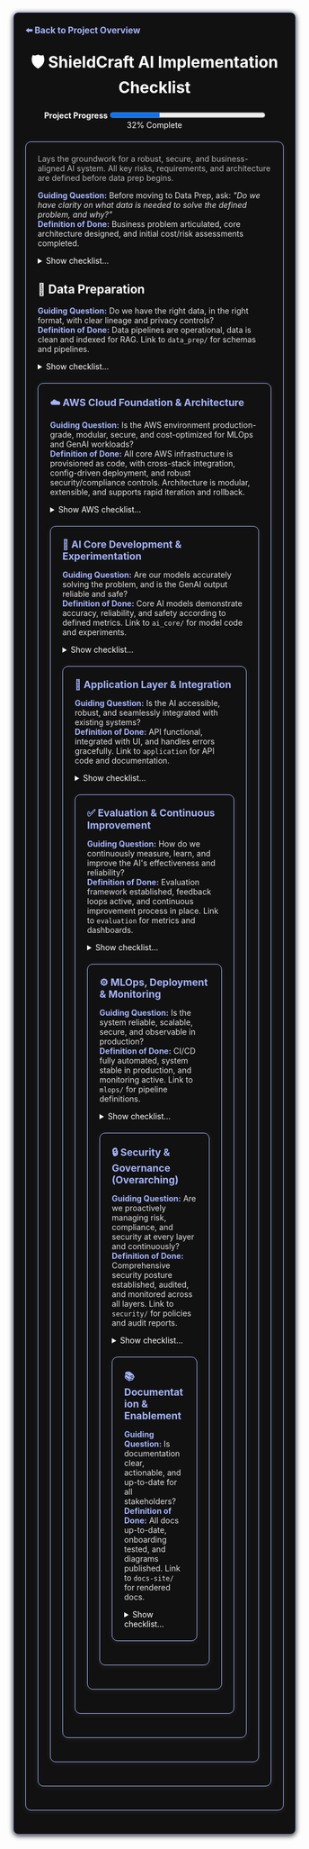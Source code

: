 <section style="border:1px solid #a5b4fc; border-radius:10px; margin:1.5em 0; box-shadow:0 2px 8px #222; padding:1.5em; background:#111; color:#fff;">
<div style="margin-bottom:1.5em;">
  <a href="../../README.md" style="color:#a5b4fc; font-weight:bold; text-decoration:none; font-size:1.1em;">⬅️ Back to Project Overview</a>
</div>
<h1 align="center" style="margin-top:0; font-size:2em;">🛡️ ShieldCraft AI Implementation Checklist</h1>
<div id="progress-bar" align="center" style="margin-bottom:1.5em;">
  <strong>Project Progress</strong>
  <progress id="shieldcraft-progress" value="32" max="100" style="width: 60%; height: 18px;"></progress>
  <div id="progress-label">32% Complete</div>
</div>
<section style="border:1px solid #a5b4fc; border-radius:10px; margin:1.5em 0; box-shadow:0 2px 8px #222; padding:1.5em; background:#111; color:#fff;">

<div style="margin-bottom:1em;">
  <span style="color:#b3b3b3; font-size:1em;">Lays the groundwork for a robust, secure, and business-aligned AI system. All key risks, requirements, and architecture are defined before data prep begins.</span>
</div>

<div>
  <span style="color:#a5b4fc; font-weight:bold;">Guiding Question:</span> <span style="color:#e0e0e0;">Before moving to Data Prep, ask: <em>"Do we have clarity on what data is needed to solve the defined problem, and why?"</em></span>
</div>
<div style="margin-bottom: 1em;">
  <span style="color:#a5b4fc; font-weight:bold;">Definition of Done:</span> <span style="color:#e0e0e0;">Business problem articulated, core architecture designed, and initial cost/risk assessments completed.</span>
</div>

<details id="foundation-checklist">
<summary>Show checklist…</summary>

*   🟩 [Finalize business case, value proposition, and unique differentiators](./business_case.md)
*   🟩 [User profiles, pain points, value proposition, and ROI articulated](./user_profiles.md)
*   🟩 [Define project scope, MVP features, and success metrics](./project_scope.md)
*   🟩 [Clear, business-aligned project objective documented](./project_objective.md)
*   🟩 [Data sources and expected outputs specified](./data_sources.md)
*   🟩 [Baseline infrastructure and cloud usage estimated](./infra_estimate.md)
*   🟩 [Address ethics, safety, and compliance requirements](./ethics_compliance.md)
    *   🟩 Conduct initial bias audit
    *   🟩 Draft hallucination mitigation strategy
    *   🟩 Obtain legal review for data privacy plan
    *   🟩 Document compliance requirements (GDPR, SOC2, etc.)
    *   🟩 Schedule regular compliance reviews
    *   🟩 Establish Security Architecture Review Board (see [Security & Governance](./security_governance.md))
*   🟩 [Technical, ethical, and operational risks identified with mitigation strategies](./risks_mitigation.md)
*   🟩 [Threat modeling and adversarial testing (e.g., red teaming GenAI outputs)](./security_governance.md)
*   🟩 [Privacy impact assessments and regular compliance reviews (GDPR, SOC2, etc.)](./privacy_impact_assessment.md)
*   🟩 [Set up project structure, version control, and Docusaurus documentation](./project_structure.md)
*   🟩 [Modular system layers, MLOps flow, and security/data governance designed](./modular_mlops_governance.md)
*   🟩 [Dockerfiles and Compose hardened for security, reproducibility, and best practices](./docker_hardening.md)
*   🟩 [Noxfile and developer workflow automation in place](./noxfile_workflow.md)
*   🟩 [Commit script unified, automating checks, versioning, and progress](./commit_script.md)
*   🟩 Deliverables: [business case summary](./business_case.md), [MLOps diagram](./modular_mlops_governance.md), [risk log](./risk_log.md), [cost model](./infra_estimate.md), and [ADRs](./adrs.md)
*   🟩 <strong>Production-grade AWS MLOps stack architecture implemented and tested</strong> ([architecture & dependency map](./aws_stack_architecture.md))
    *   🟩 All major AWS stacks (networking, storage, compute, data, security, monitoring) provisioned via CDK
    *   🟩 Pydantic config validation, advanced tagging, and parameterization enforced
    *   🟩 Cross-stack resource sharing and dependency injection established
    *   🟩 Security, compliance, and monitoring integrated (CloudWatch, SNS, Config, IAM boundaries)
    *   🟩 S3 lifecycle, cost controls, and budget alarms implemented
    *   🟩 294+ automated tests covering happy/unhappy paths, config validation, and outputs
    *   🟩 Comprehensive documentation for stack interactions and outputs ([see details](./aws_stack_architecture.md))

***

### MSK + Lambda Integration To-Do List

*   \[ ] Ensure Lambda execution role has least-privilege Kafka permissions, scoped to MSK cluster ARN
*   \[ ] Deploy Lambda in private subnets with correct security group(s)
*   \[ ] Confirm security group allows Lambda-to-MSK broker connectivity (TLS port)
*   \[ ] Set up CloudWatch alarms for Lambda errors, throttles, and duration
*   \[ ] Set up CloudWatch alarms for MSK broker health, under-replicated partitions, and storage usage
*   \[ ] Route alarm notifications to the correct email/SNS topic
*   \[ ] Implement and test the end-to-end MSK + Lambda topic creation flow
*   \[ ] Update documentation for MSK + Lambda integration, including troubleshooting steps

 </details>

## 💾 Data Preparation

<div>
  <span style="color:#a5b4fc; font-weight:bold;">Guiding Question:</span> <span style="color:#e0e0e0;">Do we have the right data, in the right format, with clear lineage and privacy controls?</span>
</div>
<div style="margin-bottom: 1em;">
  <span style="color:#a5b4fc; font-weight:bold;">Definition of Done:</span> <span style="color:#e0e0e0;">Data pipelines are operational, data is clean and indexed for RAG. Link to <code>data_prep/</code> for schemas and pipelines.</span>
</div>
<details>
<summary>Show checklist…</summary>

*   🟩 [Identify and document all required data sources (logs, threat feeds, reports, configs)](./data_sources_required.md)
*   🟩 [Data ingestion, cleaning, normalization, privacy, and versioning](./data_ingestion_cleaning.md)
    *   🟥 [Build data ingestion pipelines](./build_data_ingestion_pipelines.md)
        *   🟩 Set up Amazon MSK (Kafka) cluster with topic creation
        *   🟥 Integrate Airbyte for connector-based data integration
        *   🟥 Implement AWS Lambda for event-driven ingestion and pre-processing
        *   🟥 Configure Amazon OpenSearch Ingestion for logs, metrics, and traces
        *   🟥 Build AWS Glue jobs for batch ETL and normalization
        *   🟥 Store raw and processed data in Amazon S3 data lake
        *   🟥 Enforce governance and privacy with AWS Lake Formation
        *   🟥 Add data quality checks (Great Expectations, Deequ)
    *   🟥 Implement data cleaning, normalization, and structuring
    *   🟥 Ensure data privacy (masking, anonymization) and compliance (GDPR, HIPAA, etc.)
    *   🟥 Establish data versioning for reproducibility
    *   🟥 Design and implement data retention policies
    *   🟥 Implement and document data deletion/right-to-be-forgotten workflows (GDPR)
    *   🟩 [Modular data flows and schemas for different data sources](./data_prep/data_inputs_overview.md)
*   🟥 Data lineage and audit trails for all data flows and model decisions
    *   🟥 Define and test disaster recovery, backup, and restore procedures for all critical data and services
*   🟥 Text chunking strategy defined and implemented for RAG
    *   🟥 Experiment with various chunking sizes and overlaps (e.g., fixed, semantic, recursive)
    *   🟥 Handle metadata preservation during chunking
*   🟥 Embedding model selection and experimentation for relevant data types
    *   🟥 Evaluate different embedding models (e.g., Bedrock Titan, open-source options)
    *   🟥 Establish benchmarking for embedding quality
*   🟥 Vector database (or `pgvector`) setup and population
    *   🟥 Select appropriate vector store (e.g., Pinecone, Weaviate, pgvector)
    *   🟥 Implement ingestion pipeline for creating and storing embeddings
    *   🟥 Optimize vector indexing for retrieval speed
    *   🟥 Implement re-ranking mechanisms for retrieved documents (e.g., Cohere Rerank, cross-encoders)

</details>

 <section style="border:1px solid #a5b4fc; border-radius:10px; margin:1.5em 0; box-shadow:0 2px 8px #222; padding:1.5em; background:#111; color:#fff;">
<strong style="font-size:1.25em; color:#a5b4fc;">☁️ AWS Cloud Foundation & Architecture</strong>
<div style="margin-top: 1em">
  <span style="color:#a5b4fc; font-weight:bold;">Guiding Question:</span> <span style="color:#e0e0e0;">Is the AWS environment production-grade, modular, secure, and cost-optimized for MLOps and GenAI workloads?</span>
</div>
<div style="margin-bottom:1em;">
  <span style="color:#a5b4fc; font-weight:bold;">Definition of Done:</span> <span style="color:#e0e0e0;">All core AWS infrastructure is provisioned as code, with cross-stack integration, config-driven deployment, and robust security/compliance controls. Architecture is modular, extensible, and supports rapid iteration and rollback.</span>
</div>
<details>
<summary>Show AWS checklist…</summary>

<!-- Expanded AWS Cloud Foundation & Architecture achievements -->

*   🟩 <a href="https://docs.aws.amazon.com/organizations/latest/userguide/orgs_introduction.html" style="color:#a5b4fc;">Multi-account, multi-environment AWS Organization structure</a> with strict separation of dev, staging, and prod, supporting least-privilege and blast radius reduction.
*   🟩 Modular <a href="https://docs.aws.amazon.com/cdk/latest/guide/resources.html" style="color:#a5b4fc;">CDK stacks</a> for all major AWS services (<a href="https://docs.aws.amazon.com/vpc/latest/userguide/" style="color:#a5b4fc;">VPC</a>, <a href="https://docs.aws.amazon.com/s3/index.html" style="color:#a5b4fc;">S3</a>, <a href="https://docs.aws.amazon.com/glue/latest/dg/" style="color:#a5b4fc;">Glue</a>, <a href="https://docs.aws.amazon.com/msk/latest/developerguide/" style="color:#a5b4fc;">MSK</a>, <a href="https://docs.aws.amazon.com/lambda/latest/dg/welcome.html" style="color:#a5b4fc;">Lambda</a>, <a href="https://docs.airbyte.com/" style="color:#a5b4fc;">Airbyte</a>, <a href="https://opensearch.org/docs/latest/" style="color:#a5b4fc;">OpenSearch</a>, <a href="https://docs.aws.amazon.com/lake-formation/latest/dg/" style="color:#a5b4fc;">Lake Formation</a>, <a href="https://docs.aws.amazon.com/sagemaker/latest/dg/" style="color:#a5b4fc;">SageMaker</a>, <a href="https://docs.aws.amazon.com/cloudwatch/" style="color:#a5b4fc;">CloudWatch</a>, <a href="https://docs.aws.amazon.com/sns/latest/dg/sns-getting-started.html" style="color:#a5b4fc;">SNS</a>, <a href="https://docs.aws.amazon.com/config/latest/developerguide/" style="color:#a5b4fc;">Config</a>, <a href="https://docs.aws.amazon.com/IAM/latest/UserGuide/" style="color:#a5b4fc;">IAM</a>, <a href="https://docs.aws.amazon.com/guardduty/latest/ug/what-is-guardduty.html" style="color:#a5b4fc;">GuardDuty</a>, <a href="https://docs.aws.amazon.com/securityhub/latest/userguide/what-is-securityhub.html" style="color:#a5b4fc;">Security Hub</a>, <a href="https://docs.aws.amazon.com/inspector/latest/userguide/what-is-inspector.html" style="color:#a5b4fc;">Inspector</a>), each refactored for maintainability and extensibility.
*   🟩 Advanced cross-stack resource sharing and dependency injection, enabling secure, DRY, and scalable infrastructure composition.
*   🟩 <a href="https://docs.pydantic.dev/" style="color:#a5b4fc;">Pydantic</a>-driven config validation and parameterization, enforcing schema correctness and preventing misconfiguration at deploy time.
*   🟩 Automated tagging and metadata propagation across all resources for cost allocation, compliance, and auditability.
*   🟩 Hardened <a href="https://docs.aws.amazon.com/IAM/latest/UserGuide/" style="color:#a5b4fc;">IAM roles</a>, policies, and boundary enforcement, with automated least-privilege checks and centralized secrets management via <a href="https://docs.aws.amazon.com/secretsmanager/latest/userguide/intro.html" style="color:#a5b4fc;">AWS Secrets Manager</a>.
*   🟩 <a href="https://github.com/99designs/aws-vault" style="color:#a5b4fc;">AWS Vault</a> integration for secure credential management and developer onboarding.
*   🟩 Automated <a href="https://docs.aws.amazon.com/s3/index.html" style="color:#a5b4fc;">S3</a> lifecycle policies, encryption, and access controls for all data lake buckets.
*   🟩 End-to-end cost controls and budget alarms, with <a href="https://docs.aws.amazon.com/cloudwatch/" style="color:#a5b4fc;">CloudWatch</a> and <a href="https://docs.aws.amazon.com/sns/latest/dg/sns-getting-started.html" style="color:#a5b4fc;">SNS</a> integration for real-time alerting.
*   🟩 Cloud-native hardening stack (<a href="https://docs.aws.amazon.com/guardduty/latest/ug/what-is-guardduty.html" style="color:#a5b4fc;">GuardDuty</a>, <a href="https://docs.aws.amazon.com/securityhub/latest/userguide/what-is-securityhub.html" style="color:#a5b4fc;">Security Hub</a>, <a href="https://docs.aws.amazon.com/inspector/latest/userguide/what-is-inspector.html" style="color:#a5b4fc;">Inspector</a>) with automated findings aggregation and remediation hooks.
*   🟩 Automated <a href="https://docs.aws.amazon.com/cdk/latest/guide/testing.html" style="color:#a5b4fc;">integration tests</a> for all critical AWS resources, covering both happy and unhappy paths, and validating cross-stack outputs.
*   🟩 Comprehensive documentation for stack interactions, outputs, and architectural decisions, supporting onboarding and audit requirements.
*   🟩 <a href="https://docs.github.com/en/actions" style="color:#a5b4fc;">GitHub Actions CI/CD pipeline</a> for automated build, test, and deployment of all infrastructure code.
*   🟩 Automated dependency management and patching via <a href="https://python-poetry.org/" style="color:#a5b4fc;">Poetry</a>, ensuring reproducible builds and secure supply chain.
*   🟩 Modular, environment-parameterized deployment scripts and commit automation for rapid iteration and rollback.
*   🟩 Centralized error handling, smoke tests, and post-deployment validation for infrastructure reliability.
*   🟩 Secure, reproducible <a href="https://docs.docker.com/" style="color:#a5b4fc;">Dockerfiles</a> and <a href="https://docs.docker.com/compose/" style="color:#a5b4fc;">Compose files</a> for local and cloud development, with best practices enforced.
*   🟩 Continuous compliance monitoring (<a href="https://docs.aws.amazon.com/config/latest/developerguide/" style="color:#a5b4fc;">Config</a>, <a href="https://docs.aws.amazon.com/cloudwatch/" style="color:#a5b4fc;">CloudWatch</a>, custom rules) and regular security architecture reviews.

</details>

<section style="border:1px solid #a5b4fc; border-radius:10px; margin:1.5em 0; box-shadow:0 2px 8px #222; padding:1.5em; background:#111; color:#fff;">
<strong style="font-size:1.25em; color:#a5b4fc;">🧠 AI Core Development & Experimentation</strong>
<div style="margin-top:1em;">
  <span style="color:#a5b4fc; font-weight:bold;">Guiding Question:</span> <span style="color:#e0e0e0;">Are our models accurately solving the problem, and is the GenAI output reliable and safe?</span>
</div>
<div style="margin-bottom:1em;">
  <span style="color:#a5b4fc; font-weight:bold;">Definition of Done:</span> <span style="color:#e0e0e0;">Core AI models demonstrate accuracy, reliability, and safety according to defined metrics. Link to <code>ai_core/</code> for model code and experiments.</span>
</div>
<details>
<summary>Show checklist…</summary>

*   🟥 Select primary and secondary Foundation Models (FMs) from Amazon Bedrock
*   🟥 Define core AI strategy (RAG, fine-tuning, hybrid approach)
*   🟥 LangChain integration for orchestration and prompt management
*   🟥 Prompt Engineering lifecycle implemented:
    *   🟥 Prompt versioning and prompt registry
    *   🟥 Prompt approval workflow
    *   🟥 Prompt experimentation framework
    *   🟥 Integration of human-in-the-loop (HITL) for continuous prompt refinement
    *   🟥 Guardrails and safety mechanisms for GenAI outputs:
        *   🟥 Establish Responsible AI governance: bias monitoring, model risk management, and audit trails
        *   🟥 Implement content moderation APIs/filters
        *   🟥 Define toxicity thresholds and response strategies
        *   🟥 Establish mechanisms for red-teaming GenAI outputs (e.g., adversarial prompt generation and testing)
*   🟥 RAG pipeline prototyping and optimization:
    *   🟥 Implement efficient retrieval from vector store
    *   🟥 Context window management for LLMs
*   🟥 LLM output parsing and validation (e.g., Pydantic for structured output)
*   🟥 Address bias, fairness, and transparency in model outputs
*   🟥 Implement explainability for key AI decisions where possible
*   🟥 Automated prompt evaluation metrics and frameworks
*   🟥 Model loading, inference, and resource optimization
*   🟥 Experiment tracking and versioning (MLflow/SageMaker Experiments)
*   🟥 Model registry and rollback capabilities (SageMaker Model Registry)
*   🟥 Establish baseline metrics for model performance
*   🟥 Cost tracking and optimization for LLM inference (per token, per query)
*   🟥 LLM-specific evaluation metrics:
    *   🟥 Hallucination rate (quantified)
    *   🟥 Factuality score
    *   🟥 Coherence and fluency metrics
    *   🟥 Response latency per token
    *   🟥 Relevance to query
*   🟥 Model and Prompt card generation for documentation
*   🟥 Implement canary and shadow testing for new models/prompts

</details>

<section style="border:1px solid #a5b4fc; border-radius:10px; margin:1.5em 0; box-shadow:0 2px 8px #222; padding:1.5em; background:#111; color:#fff;">
<strong style="font-size:1.25em; color:#a5b4fc;">🚀 Application Layer & Integration</strong>
<div style="margin-top:1em;">
  <span style="color:#a5b4fc; font-weight:bold;">Guiding Question:</span> <span style="color:#e0e0e0;">Is the AI accessible, robust, and seamlessly integrated with existing systems?</span>
</div>
<div style="margin-bottom:1em;">
  <span style="color:#a5b4fc; font-weight:bold;">Definition of Done:</span> <span style="color:#e0e0e0;">API functional, integrated with UI, and handles errors gracefully. Link to <code>application</code> for API code and documentation.</span>
</div>
<details>
<summary>Show checklist…</summary>

*   🟥 Define Core API endpoints for AI services
*   🟥 Build production-ready, scalable API (FastAPI, Flask, etc.)
*   🟥 Input/output validation and data serialization
*   🟥 User Interface (UI) integration for analyst dashboard
*   🟥 Implement LangChain Chains and Agents for complex workflows
*   🟥 LangChain Memory components for conversational context
*   🟥 Robust error handling and graceful fallbacks for API and LLM responses
    *   🟥 API resilience and rate limiting mechanisms
    *   🟥 Implement API abuse prevention (WAF, throttling, DDoS protection)
*   🟥 Secure prompt handling and sensitive data redaction at the application layer
*   🟥 Develop example clients/SDKs for API consumption
*   🟥 Implement API Gateway (AWS API Gateway) for secure access
*   🟥 Automated API documentation generation (e.g., OpenAPI/Swagger)

</details>

<section style="border:1px solid #a5b4fc; border-radius:10px; margin:1.5em 0; box-shadow:0 2px 8px #222; padding:1.5em; background:#111; color:#fff;">
<strong style="font-size:1.25em; color:#a5b4fc;">✅ Evaluation & Continuous Improvement</strong>
<div style="margin-top:1em;">
  <span style="color:#a5b4fc; font-weight:bold;">Guiding Question:</span> <span style="color:#e0e0e0;">How do we continuously measure, learn, and improve the AI's effectiveness and reliability?</span>
</div>
<div style="margin-bottom:1em;">
  <span style="color:#a5b4fc; font-weight:bold;">Definition of Done:</span> <span style="color:#e0e0e0;">Evaluation framework established, feedback loops active, and continuous improvement process in place. Link to <code>evaluation</code> for metrics and dashboards.</span>
</div>
<details>
<summary>Show checklist…</summary>

*   🟥 Automated evaluation metrics and dashboards (e.g., RAG evaluation tools for retrieval relevance, faithfulness, answer correctness)
*   🟥 Human-in-the-loop (HITL) feedback mechanisms for all GenAI outputs
*   🟥 Implement user feedback loop for feature requests and issues
*   🟥 LLM-specific monitoring: toxicity drift, hallucination rates, contextual relevance
*   🟥 Real-time alerting for performance degradation or anomalies
*   🟥 A/B testing framework for prompts, models, and RAG configurations
*   🟥 Usage analytics and adoption tracking
*   🟥 Continuous benchmarking and optimization for performance and cost
*   🟥 Iterative prompt, model, and data retrieval refinement processes
*   🟥 Regular stakeholder feedback sessions and roadmap alignment

</details>

<section style="border:1px solid #a5b4fc; border-radius:10px; margin:1.5em 0; box-shadow:0 2px 8px #222; padding:1.5em; background:#111; color:#fff;">
<strong style="font-size:1.25em; color:#a5b4fc;">⚙️ MLOps, Deployment & Monitoring</strong>
<div style="margin-top:1em;">
  <span style="color:#a5b4fc; font-weight:bold;">Guiding Question:</span> <span style="color:#e0e0e0;">Is the system reliable, scalable, secure, and observable in production?</span>
</div>
<div style="margin-bottom:1em;">
  <span style="color:#a5b4fc; font-weight:bold;">Definition of Done:</span> <span style="color:#e0e0e0;">CI/CD fully automated, system stable in production, and monitoring active. Link to <code>mlops/</code> for pipeline definitions.</span>
</div>
<details>
<summary>Show checklist…</summary>

*   🟥 Infrastructure as Code (IaC) with AWS CDK for all cloud resources
*   🟥 CI/CD pipelines (GitHub Actions) for automated build, test, and deployment
*   🟩 Containerization (Docker)
*   🟥 Orchestration (Kubernetes/AWS EKS)
*   🟩 Pre-commit and pre-push hooks for code quality checks
*   🟩 Automated dependency and vulnerability patching
*   🟥 Secrets scanning in repositories and CI/CD pipelines
*   🟥 Build artifact signing and verification
*   🟥 Secure build environment (e.g., ephemeral runners)
*   🟥 Deployment approval gates and manual review processes
*   🟥 Automated rollback and canary deployment strategies
*   🟥 Post-deployment validation checks (smoke tests, integration tests)
    *   🟥 Continuous monitoring for cost, performance, data/concept drift
    *   🟥 Implement cloud cost monitoring, alerting, and FinOps best practices (AWS Cost Explorer, budgets, tagging, reporting)
*   🟥 Secure authentication, authorization, and configuration management
*   🟩 [Secrets management](security/aws-secrets-management.md) (AWS Secrets Vault)
    *   🟥 IAM roles and fine-grained access control
    *   🟥 Schedule regular IAM access reviews and user lifecycle management
*   🟩 Multi-environment support (dev, staging, prod)
*   🟩 Automated artifact management (models, data, embeddings)
*   🟩 Robust error handling in automation scripts
*   🟥 Automated smoke and integration tests, triggered after build/deploy
*   🟥 Static type checks enforced in CI/CD using Mypy
*   🟥 Code coverage tracked and reported via Pytest-cov
*   🟥 Automated Jupyter notebook dependency management and validation (via Nox and Nbval)
*   🟥 Automated SageMaker training jobs launched via Nox and parameterized config
*   🟩 Streamlined local development (Nox, Docker Compose)
    *   🟥 Command Line Interface (CLI) tools for common operations
    *   🟥 Automate SBOM generation and review third-party dependencies for supply chain risk
    *   🟥 Define release management and versioning policies for all major components

</details>

<section style="border:1px solid #a5b4fc; border-radius:10px; margin:1.5em 0; box-shadow:0 2px 8px #222; padding:1.5em; background:#111; color:#fff;">
<strong style="font-size:1.25em; color:#a5b4fc;">🔒 Security & Governance (Overarching)</strong>
<div style="margin-top:1em;">
  <span style="color:#a5b4fc; font-weight:bold;">Guiding Question:</span> <span style="color:#e0e0e0;">Are we proactively managing risk, compliance, and security at every layer and continuously?</span>
</div>
<div style="margin-bottom:1em;">
  <span style="color:#a5b4fc; font-weight:bold;">Definition of Done:</span> <span style="color:#e0e0e0;">Comprehensive security posture established, audited, and monitored across all layers. Link to <code>security/</code> for policies and audit reports.</span>
</div>
<details>
<summary>Show checklist…</summary>

*   🟥 Establish Security Architecture Review Board (if not already in place)
*   🟥 Conduct regular Security Audits (internal and external)
*   🟥 Implement Continuous compliance monitoring (GDPR, SOC2, etc.)
*   🟥 Develop a Security Incident Response Plan and corresponding runbooks
    *   🟥 Implement Centralized audit logging and access reviews
    *   🟥 Develop SRE runbooks, on-call rotation, and incident management for production support
*   🟥 Document and enforce Security Policies and Procedures
*   🟥 Proactive identification and mitigation of Technical, Ethical, and Operational risks
*   🟥 Leverage AWS security services (Security Hub, GuardDuty, Config) for enterprise posture
*   🟥 Ensure data lineage and audit trails are established and maintained for all data flows and model decisions
*   🟥 Implement Automated security scanning for code, containers, and dependencies (SAST, DAST, SBOM)
*   🟥 Secure authentication, authorization, and secrets management across all services
*   🟥 Define and enforce IAM roles and fine-grained access controls
*   🟥 Regularly monitor for Infrastructure drift and automated remediation for security configurations

</details>

<section style="border:1px solid #a5b4fc; border-radius:10px; margin:1.5em 0; box-shadow:0 2px 8px #222; padding:1.5em; background:#111; color:#fff;">
<strong style="font-size:1.25em; color:#a5b4fc;">📚 Documentation & Enablement</strong>
<div style="margin-top:1em;">
  <span style="color:#a5b4fc; font-weight:bold;">Guiding Question:</span> <span style="color:#e0e0e0;">Is documentation clear, actionable, and up-to-date for all stakeholders?</span>
</div>
<div style="margin-bottom:1em;">
  <span style="color:#a5b4fc; font-weight:bold;">Definition of Done:</span> <span style="color:#e0e0e0;">All docs up-to-date, onboarding tested, and diagrams published. Link to <code>docs-site/</code> for rendered docs.</span>
</div>
<details>
<summary>Show checklist…</summary>

*   🟩 Maintain up-to-date Docusaurus documentation for all major components
*   🟩 Automated checklist progress bar update
*   🟥 Architecture diagrams and sequence diagrams for all major flows
*   🟥 Document onboarding, architecture, and usage for developers and analysts
*   🟩 Add “How to contribute” and “Getting started” guides
*   🟥 Automated onboarding scripts (e.g., one-liner to set up local/dev environment)
*   🟥 Pre-built Jupyter notebook templates for common workflows
*   🟥 End-to-end usage walkthroughs (from data ingestion to GenAI output)
*   🟥 Troubleshooting and FAQ section
    *   🟥 Regularly update changelog and roadmap
    *   🟥 Set up customer support/feedback channels and integrate feedback into roadmap
*   🟥 Changelog automation and release notes
*   🟥 Automated notebook dependency management and validation
*   🟥 Automated notebook validation in CI/CD
*   🟥 Code quality and consistent style enforced (Ruff, Poetry)
*   🟥 Contribution guidelines for prompt engineering and model adapters
*   🟥 All automation and deployment workflows parameterized for environments
*   🟥 Test coverage thresholds and enforcement
*   🟥 End-to-end tests simulating real analyst workflows
*   🟥 Fuzz testing for API and prompt inputs

</details>
